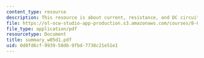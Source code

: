 ```yaml
---
content_type: resource
description: This resource is about current, resistance, and DC circuits.
file: https://ol-ocw-studio-app-production.s3.amazonaws.com/courses/8-02-physics-ii-electricity-and-magnetism-spring-2007/0d0fd6cf993958db9fbd7738c21e51e1_summary_w05d1.pdf
file_type: application/pdf
resourcetype: Document
title: summary_w05d1.pdf
uid: 0d0fd6cf-9939-58db-9fbd-7738c21e51e1
---
```

